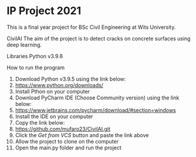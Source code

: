 # IP Project 2021
This is a final year project for BSc Civil Engineering at Wits University. 

CivilAI
The aim of the project is to detect cracks on concrete surfaces using deep learning.

Libraries
  Python v3.9.8

How to run the program
1. Download Python v3.9.5 using the link below:
2. https://www.python.org/downloads/
3. Install Pthon on your computer
4. Download PyCharm IDE (Choose Community version) using the link below:
5. https://www.jetbrains.com/pycharm/download/#section=windows
6. Install the IDE on your computer
7. Copy the link below:
8. https://github.com/mufaro23/CivilAI.git
9. Click the *Get from VCS* button and paste the link above
10. Allow the project to clone on the computer
11. Open the main.py folder and run the project
